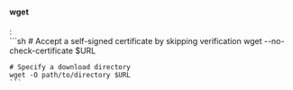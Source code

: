 #### wget
:   
    ```sh
    # Accept a self-signed certificate by skipping verification
    wget --no-check-certificate $URL

    # Specify a download directory
    wget -O path/to/directory $URL    
    ```
